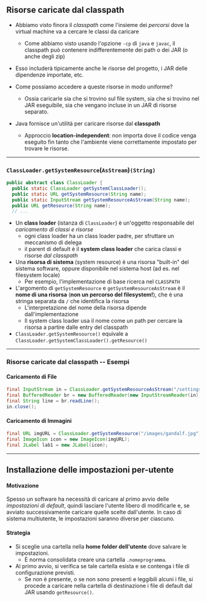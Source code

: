 ## Risorse caricate dal classpath

* Abbiamo visto finora il *classpath* come l'insieme dei *percorsi* dove la virtual machine va a cercare le classi da caricare
    * Come abbiamo visto usando l'opzione `-cp` di `java` e `javac`, il classpath può contenere indifferentemente dei path o dei JAR (o anche degli zip)
* Esso includerà tipicamente anche le risorse del progetto, i JAR delle dipendenze importate, etc.
* Come possiamo accedere a queste risorse in modo uniforme?

    * Ossia caricarle sia che si trovino sul file system, sia che si trovino nel JAR eseguibile, sia che vengano incluse in un JAR di risorse separato.

* Java fornisce un'utilità per caricare risorse dal **classpath**
    * Approccio **location-independent**: non importa dove il codice venga eseguito fin tanto che l'ambiente viene correttamente impostato per trovare le risorse.


---

### `ClassLoader.getSystemResource`(`AsStream`)`(String)`

```java
public abstract class ClassLoader {
  public static ClassLoader getSystemClassLoader();
  public static URL getSystemResource(String name);
  public static InputStream getSystemResourceAsStream(String name);
  public URL getResource(String name);
  // ...
```

* Un **class loader** (istanza di `ClassLoader`) è un'oggetto responsabile del *caricamento di classi e risorse*
    * ogni class loader ha un class loader padre, per sfruttare un meccanismo di delega
    * il parent di default è il **system class loader** che carica classi e risorse *dal classpath*
* Una **risorsa di sistema** (system resource) è una risorsa "built-in" del sistema software, oppure disponibile nel sistema host (ad es. nel filesystem locale)
    * Per esempio, l'implementazione di base ricerca nel `CLASSPATH`
* L'argomento di `getSystemResource` e `getSystemResourceAsStream` è il **nome di una risorsa** (**non un percorso del filesystem!**), che è una stringa separata da `/` che identifica la risorsa
    * L'interpretazione del nome della risorsa dipende dall'implementazione
    * Il system class loader usa il nome come un path per cercare la risorsa a partire dalle entry del classpath
* `ClassLoader.getSystemResource()` equivale a `ClassLoader.getSystemClassLoader().getResource()`



---


### Risorse caricate dal classpath -- Esempi


#### Caricamento di File

```java
final InputStream in = ClassLoader.getSystemResourceAsStream("/settings/settings");
final BufferedReader br = new BufferedReader(new InputStreamReader(in));
final String line = br.readLine();
in.close();
```



#### Caricamento di Immagini

```java
final URL imgURL = ClassLoader.getSystemResource("/images/gandalf.jpg");
final ImageIcon icon = new ImageIcon(imgURL);
final JLabel lab1 = new JLabel(icon);
```


---

## Installazione delle impostazioni per-utente

#### Motivazione

Spesso un software ha necessità di caricare al primo avvio delle *impostazioni di default*, quindi lasciare l'utente libero di modificarle e, se avviato successivamente caricare quelle scelte dall'utente. In caso di sistema multiutente, le impostazioni saranno diverse per ciascuno.

#### Strategia

* Si sceglie una cartella nella **home folder dell'utente** dove salvare le impostazioni.
    * È norma consolidata creare una cartella `.nomeprogramma`.
* Al primo avvio, si verifica se tale cartella esista e se contenga i file di configurazione previsti.
    * Se non è presente, o se non sono presenti e leggibili alcuni i file, si procede a caricare nella cartella di destinazione i file di default dal JAR usando `getResource()`.
